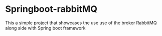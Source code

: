 # Springboot-rabbitMQ
This a simple project that showcases the use use of the broker RabbitMQ along side with Spring boot framework
